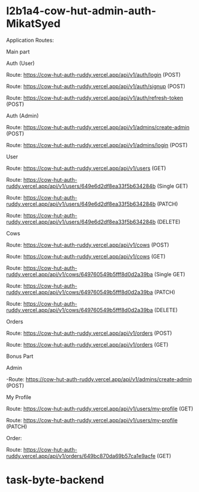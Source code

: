 # l2b1a4-cow-hut-admin-auth-MikatSyed

Application Routes:

Main part

Auth (User)

Route: https://cow-hut-auth-ruddy.vercel.app/api/v1/auth/login (POST)

Route: https://cow-hut-auth-ruddy.vercel.app/api/v1/auth/signup (POST)

Route: https://cow-hut-auth-ruddy.vercel.app/api/v1/auth/refresh-token (POST)

Auth (Admin)

Route: https://cow-hut-auth-ruddy.vercel.app/api/v1/admins/create-admin (POST)

Route: https://cow-hut-auth-ruddy.vercel.app/api/v1/admins/login (POST)

User

Route: https://cow-hut-auth-ruddy.vercel.app/api/v1/users (GET)

Route: https://cow-hut-auth-ruddy.vercel.app/api/v1/users/649e6d2df8ea33f5b634284b (Single GET)

Route: https://cow-hut-auth-ruddy.vercel.app/api/v1/users/649e6d2df8ea33f5b634284b (PATCH)

Route: https://cow-hut-auth-ruddy.vercel.app/api/v1/users/649e6d2df8ea33f5b634284b (DELETE)

Cows

Route: https://cow-hut-auth-ruddy.vercel.app/api/v1/cows (POST)

Route: https://cow-hut-auth-ruddy.vercel.app/api/v1/cows (GET)

Route: https://cow-hut-auth-ruddy.vercel.app/api/v1/cows/649760549b5fff8d0d2a39ba (Single GET)

Route: https://cow-hut-auth-ruddy.vercel.app/api/v1/cows/649760549b5fff8d0d2a39ba (PATCH)

Route: https://cow-hut-auth-ruddy.vercel.app/api/v1/cows/649760549b5fff8d0d2a39ba (DELETE)

Orders

Route: https://cow-hut-auth-ruddy.vercel.app/api/v1/orders (POST)

Route: https://cow-hut-auth-ruddy.vercel.app/api/v1/orders (GET)

Bonus Part

Admin

-Route: https://cow-hut-auth-ruddy.vercel.app/api/v1/admins/create-admin (POST)

My Profile

Route: https://cow-hut-auth-ruddy.vercel.app/api/v1/users/my-profile (GET)

Route: https://cow-hut-auth-ruddy.vercel.app/api/v1/users/my-profile (PATCH)

Order:

Route: https://cow-hut-auth-ruddy.vercel.app/api/v1/orders/649bc870da69b57ca1e9acfe (GET)
# task-byte-backend
